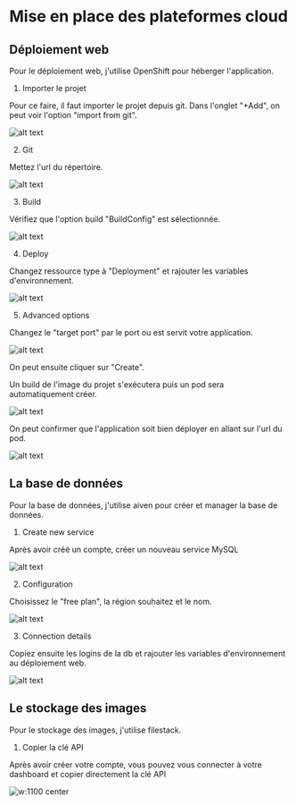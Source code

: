 # Mise en place des plateformes cloud

## Déploiement web

Pour le déploiement web, j'utilise OpenShift pour héberger l'application.

1. Importer le projet

Pour ce faire, il faut importer le projet depuis git. Dans l'onglet "+Add", on peut voir l'option "import from git".

![alt text](images/image1.png)

2. Git

Mettez l'url du répertoire.

![alt text](images/image2.png)

3. Build

Vérifiez que l'option build "BuildConfig" est sélectionnée.

![alt text](images/image3.png)

4. Deploy

Changez ressource type à "Deployment" et rajouter les variables d'environnement.

![alt text](images/image4.png)

5. Advanced options

Changez le "target port" par le port ou est servit votre application.

![alt text](images/image5.png)

On peut ensuite cliquer sur "Create".

Un build de l'image du projet s'exécutera puis un pod sera automatiquement créer.

![alt text](images/image6.png)

On peut confirmer que l'application soit bien déployer en allant sur l'url du pod.

![alt text](images/image7.png)

## La base de données

Pour la base de données, j'utilise aiven pour créer et manager la base de données.

1. Create new service

Après avoir créé un compte, créer un nouveau service MySQL

![alt text](images/image8.png)

2. Configuration

Choisissez le "free plan", la région souhaitez et le nom.

![alt text](images/image9.png)

3. Connection details

Copiez ensuite les logins de la db et rajouter les variables d'environnement au déploiement web.

![alt text](images/image10.png)

## Le stockage des images

Pour le stockage des images, j'utilise filestack.

1. Copier la clé API

Après avoir créer votre compte, vous pouvez vous connecter à votre dashboard et copier directement la clé API

![w:1100 center](images/image11.png)
